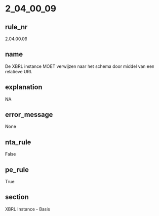 # 2_04_00_09

## rule_nr
2.04.00.09

## name
De XBRL instance MOET verwijzen naar het schema door middel van een relatieve URI.

## explanation
NA

## error_message
None

## nta_rule
False

## pe_rule
True

## section
XBRL Instance - Basis

